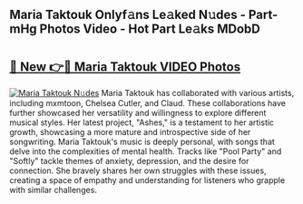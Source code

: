## Maria Taktouk Onlyf𝚊ns Le𝚊ked N𝚞des - Part-mHg Photos Video - Hot Part Le𝚊ks MDobD

# <h2><a href="http://ab55732.deff.icu/?id=Maria+Taktouk">🔗 New 👉🔴 Maria Taktouk VIDEO Photos</a></h2>

[![Maria Taktouk N𝚞des](https://i.imgur.com/rIISA9y.gif)](http://ab55732.deff.icu/?id=Maria+Taktouk)
Maria Taktouk has collaborated with various artists, including mxmtoon, Chelsea Cutler, and Claud. These collaborations have further showcased her versatility and willingness to explore different musical styles. Her latest project, "Ashes," is a testament to her artistic growth, showcasing a more mature and introspective side of her songwriting. Maria Taktouk's music is deeply personal, with songs that delve into the complexities of mental health. Tracks like "Pool Party" and "Softly" tackle themes of anxiety, depression, and the desire for connection. She bravely shares her own struggles with these issues, creating a space of empathy and understanding for listeners who grapple with similar challenges.

